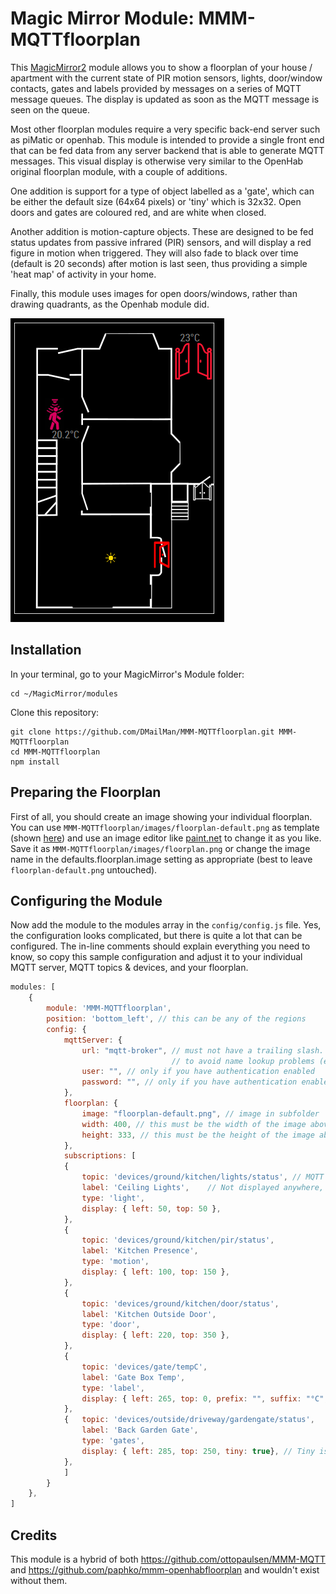 # Magic Mirror Module: MMM-MQTTfloorplan

This [MagicMirror2](https://github.com/MichMich/MagicMirror) module allows you to show a floorplan of your house / apartment with the current state of PIR motion sensors, lights, door/window contacts, gates and labels provided by messages on a series of MQTT message queues.
The display is updated as soon as the MQTT message is seen on the queue.

Most other floorplan modules require a very specific back-end server such as piMatic or openhab. This module is intended to provide a single front end that can be fed data from any server backend that is able to generate MQTT messages. This visual display is otherwise very similar to the OpenHab original floorplan module, with a couple of additions.

One addition is support for a type of object labelled as a 'gate', which can be either the default size (64x64 pixels) or 'tiny' which is 32x32. Open doors and gates are coloured red, and are white when closed.

Another addition is motion-capture objects. These are designed to be fed status updates from passive infrared (PIR) sensors, and will display a red figure in motion when triggered. They will also fade to black over time (default is 20 seconds) after motion is last seen, thus providing a simple 'heat map' of activity in your home.

Finally, this module uses images for open doors/windows, rather than drawing quadrants, as the Openhab module did.

![Example floorplan](https://github.com/DMailMan/MMM-MQTTfloorplan/blob/master/example-floorplan.PNG "Example floorplan")

## Installation

In your terminal, go to your MagicMirror's Module folder:
````
cd ~/MagicMirror/modules
````

Clone this repository:
````
git clone https://github.com/DMailMan/MMM-MQTTfloorplan.git MMM-MQTTfloorplan
cd MMM-MQTTfloorplan
npm install
````

## Preparing the Floorplan

First of all, you should create an image showing your individual floorplan.
You can use `MMM-MQTTfloorplan/images/floorplan-default.png` as template (shown [here](images/README.md)) and use an image editor like [paint.net](http://www.getpaint.net/index.html) to change it as you like.
Save it as `MMM-MQTTfloorplan/images/floorplan.png` or change the image name in the defaults.floorplan.image setting as appropriate (best to leave `floorplan-default.png` untouched).

## Configuring the Module

Now add the module to the modules array in the `config/config.js` file.
Yes, the configuration looks complicated, but there is quite a lot that can be configured.
The in-line comments should explain everything you need to know, so copy this sample configuration and adjust it to your individual MQTT server, MQTT topics & devices, and your floorplan.
````javascript
modules: [
	{
		module: 'MMM-MQTTfloorplan',
		position: 'bottom_left', // this can be any of the regions
		config: {
			mqttServer: {
				url: "mqtt-broker", // must not have a trailing slash. Might need to use an IP address 
									// to avoid name lookup problems (e.g. if running in a Docker container)
				user: "", // only if you have authentication enabled
				password: "", // only if you have authentication enabled
			},
			floorplan: {
				image: "floorplan-default.png", // image in subfolder 'images'; change to floorplan.png to avoid git repository changes
				width: 400, // this must be the width of the image above
				height: 333, // this must be the height of the image above
			},
			subscriptions: [
			{
				topic: 'devices/ground/kitchen/lights/status', // MQTT Topic name
				label: 'Ceiling Lights',	// Not displayed anywhere, but handy for you to know what you're doing !
				type: 'light',
				display: { left: 50, top: 50 },
			},
			{
				topic: 'devices/ground/kitchen/pir/status',
				label: 'Kitchen Presence',
				type: 'motion',		
				display: { left: 100, top: 150 },
			},
			{
				topic: 'devices/ground/kitchen/door/status',
				label: 'Kitchen Outside Door',
				type: 'door',
				display: { left: 220, top: 350 },
			},
			{
				topic: 'devices/gate/tempC',
				label: 'Gate Box Temp',
				type: 'label',
				display: { left: 265, top: 0, prefix: "", suffix: "°C", decimals: 0 },
			},
			{   topic: 'devices/outside/driveway/gardengate/status',
				label: 'Back Garden Gate',
				type: 'gates',
				display: { left: 285, top: 250, tiny: true}, // Tiny is optional - toggles 64 or 32 px images
			},
			]
		}
	},
]
````

## Credits
This module is a hybrid of both  https://github.com/ottopaulsen/MMM-MQTT and https://github.com/paphko/mmm-openhabfloorplan and wouldn't exist without them.
